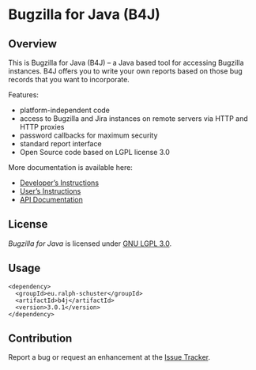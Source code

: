 # Bugzilla for Java (B4J)

## Overview

This is Bugzilla for Java (B4J) – a Java based tool for accessing Bugzilla instances. B4J offers you to write your own reports based on those bug records that you want to incorporate.

Features:
* platform-independent code
* access to Bugzilla and Jira instances on remote servers via HTTP and HTTP proxies
* password callbacks for maximum security
* standard report interface
* Open Source code based on LGPL license 3.0

More documentation is available here:
* [Developer’s Instructions](src/help/developers.md)
* [User’s Instructions](src/help/users.md)
* [API Documentation](https://www.javadoc.io/doc/eu.ralph-schuster/b4j/latest)

## License
_Bugzilla for Java_ is licensed under [GNU LGPL 3.0](LICENSE.md).

## Usage
```
<dependency>
  <groupId>eu.ralph-schuster</groupId>
  <artifactId>b4j</artifactId>
  <version>3.0.1</version>
</dependency>
```

## Contribution

Report a bug or request an enhancement at the [Issue Tracker](https://github.com/technicalguru/b4j/issues).
